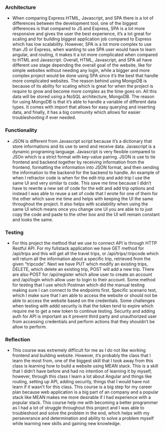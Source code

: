 ### Architecture  
- When comparing Express HTMlL, Javascript, and SPA there is a lot of differences between the development tool, one of the biggest differences is that compared to JS and Express, SPA is a lot more responsive and gives the user the best experience, it’s a lot great for scaling and for building biggest application job compared to Express which has low scalability. However, SPA is a lot more complex to use than JS or Express, when wanting to use SPA user would have to learn angular, and routing, it makes it a lot more complicated when compared to HTML and Javascript. Overall, HTML, Javascript, and SPA all have different use stage depending the overall goal of the website, like for simple websites without needing any login, while a bigger and more complex project would be done using SPA since it’s the best that handle more complicated websites. The reason behind using MongoDB is because of its ability for scaling which is great for when the project is require to grow and become more complex as the time goes on. All this data will be stored using a NoSQL architecture, MongoDB. The reason for using MongoDB is that it’s able to handle a variable of different data types. It comes with import that allows for easy querying and inserting data, and finally, it has a big community which allows for easier troubleshooting if ever needed.

### Functionality  
- JSON is different from Javascript script because it’s a dictionary that store informations and its use to send and receive data. Javascript is a dynamic programing language. Javascript is very flexible compared to JSOn which is a strict format with key-value pairing. JSON is use to tie frontend and backend together by receiving information from the frontend, formatting the information into JSON format, and then sending the information to the backend for the backend to handle. An example of when I refractor code is when for the edit-trip and add-trip I use the same UI and very similar ts code. This save me time because I didn’t have to rewrite a new set of code for the edit and add trip options and instead I was able to reuse a set of code that I wrote for one of them for the other which save me time and helps with keeping the UI the same throughout the project. It also helps with scalability when using the same UI which means once you change one UI you are able to to just copy the code and paste to the other box and the UI will remain constant and looks the same.

### Testing  
- For this project the method that we use to connect API is through HTTP Restful API. For my fullstack application we have GET method for /api/trips and this will get all the travel trips, or /api/trips/:tripcode which will return all the information about a specific trip, retrieved from the given “tripcode”. Next we have PUT which modify an existing trips, DELETE, which delete an existing trip, POST will add a new trip. There are also POST for /api/register which allow user to create an account and /api/login which allow user to login to their account. Some method for testing that I use which Postman which did the manual testing making sure I can connect to the endpoints first. Specific scenario test, which I make sure that I am able to access the website or should not be able to access the website based on the credentials. Some challenges when testing with addd security is that the token tend to expire which require me to get a new token to continue testing. Security and adding auth for API is important as it prevent third party and unauthorized user from accessing credentials and perform actions that they shouldn’t be allow to perform.

### Reflection
- This course was extremely difficult for me as I do not like working frontend and building website. However, it’s probably the class that I learn the most from, one of the biggest skill that I took away from this class is learning how to build a website using MEAN stack. This is a skill that I didn’t have before and had no intention of learning it by myself, however, through this class I learn a lot about Angular and things like routing, setting up API, adding security, things that I would have not learn if it wasn’t for this class. This course is a big step for my career plan because web application is a big part of an company and a popular stack like MEAN makes me more desirable if I had experience with a popular stack. This course help me with becoming a better programmer as I had a lot of struggle throughout this project and I was able to troubleshoot and solve the problem in the end, which helps with my perseverance and determination and ability to solve a problem myself while learning new skills and gaining new knowledge. 
